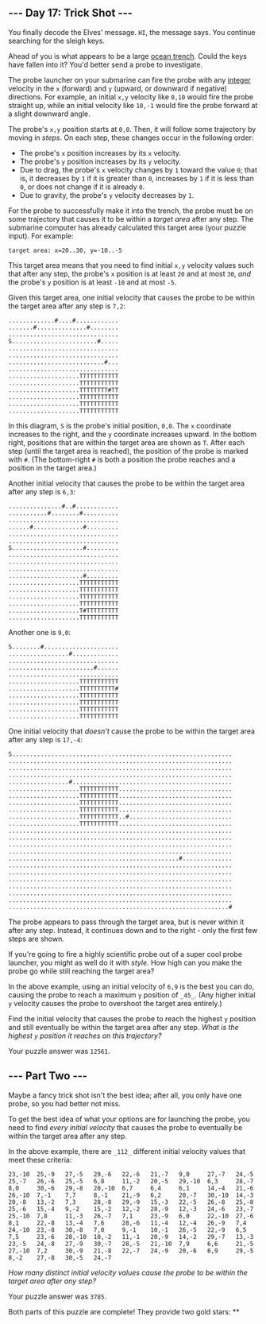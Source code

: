 
## --- Day 17: Trick Shot ---

You finally decode the Elves' message.  `HI`, the message says. You continue searching for the sleigh keys.

Ahead of you is what appears to be a large  [ocean trench](https://en.wikipedia.org/wiki/Oceanic_trench). Could the keys have fallen into it? You'd better send a probe to investigate.

The probe launcher on your submarine can fire the probe with any  [integer](https://en.wikipedia.org/wiki/Integer)  velocity in the  `x`  (forward) and  `y`  (upward, or downward if negative) directions. For example, an initial  `x,y`  velocity like  `0,10`  would fire the probe straight up, while an initial velocity like  `10,-1`  would fire the probe forward at a slight downward angle.

The probe's  `x,y`  position starts at  `0,0`. Then, it will follow some trajectory by moving in  _steps_. On each step, these changes occur in the following order:

-   The probe's  `x`  position increases by its  `x`  velocity.
-   The probe's  `y`  position increases by its  `y`  velocity.
-   Due to drag, the probe's  `x`  velocity changes by  `1`  toward the value  `0`; that is, it decreases by  `1`  if it is greater than  `0`, increases by  `1`  if it is less than  `0`, or does not change if it is already  `0`.
-   Due to gravity, the probe's  `y`  velocity decreases by  `1`.

For the probe to successfully make it into the trench, the probe must be on some trajectory that causes it to be within a  _target area_  after any step. The submarine computer has already calculated this target area (your puzzle input). For example:

```
target area: x=20..30, y=-10..-5
```

This target area means that you need to find initial  `x,y`  velocity values such that after any step, the probe's  `x`  position is at least  `20`  and at most  `30`,  _and_  the probe's  `y`  position is at least  `-10`  and at most  `-5`.

Given this target area, one initial velocity that causes the probe to be within the target area after any step is  `7,2`:

```
.............#....#............
.......#..............#........
...............................
S........................#.....
...............................
...............................
...........................#...
...............................
....................TTTTTTTTTTT
....................TTTTTTTTTTT
....................TTTTTTTT#TT
....................TTTTTTTTTTT
....................TTTTTTTTTTT
....................TTTTTTTTTTT

```

In this diagram,  `S`  is the probe's initial position,  `0,0`. The  `x`  coordinate increases to the right, and the  `y`  coordinate increases upward. In the bottom right, positions that are within the target area are shown as  `T`. After each step (until the target area is reached), the position of the probe is marked with  `#`. (The bottom-right  `#`  is both a position the probe reaches and a position in the target area.)

Another initial velocity that causes the probe to be within the target area after any step is  `6,3`:

```
...............#..#............
...........#........#..........
...............................
......#..............#.........
...............................
...............................
S....................#.........
...............................
...............................
...............................
.....................#.........
....................TTTTTTTTTTT
....................TTTTTTTTTTT
....................TTTTTTTTTTT
....................TTTTTTTTTTT
....................T#TTTTTTTTT
....................TTTTTTTTTTT

```

Another one is  `9,0`:

```
S........#.....................
.................#.............
...............................
........................#......
...............................
....................TTTTTTTTTTT
....................TTTTTTTTTT#
....................TTTTTTTTTTT
....................TTTTTTTTTTT
....................TTTTTTTTTTT
....................TTTTTTTTTTT

```

One initial velocity that  _doesn't_  cause the probe to be within the target area after any step is  `17,-4`:

```
S..............................................................
...............................................................
...............................................................
...............................................................
.................#.............................................
....................TTTTTTTTTTT................................
....................TTTTTTTTTTT................................
....................TTTTTTTTTTT................................
....................TTTTTTTTTTT................................
....................TTTTTTTTTTT..#.............................
....................TTTTTTTTTTT................................
...............................................................
...............................................................
...............................................................
...............................................................
................................................#..............
...............................................................
...............................................................
...............................................................
...............................................................
...............................................................
...............................................................
..............................................................#

```

The probe appears to pass through the target area, but is never within it after any step. Instead, it continues down and to the right - only the first few steps are shown.

If you're going to fire a highly scientific probe out of a super cool probe launcher, you might as well do it with  _style_. How high can you make the probe go while still reaching the target area?

In the above example, using an initial velocity of  `6,9`  is the best you can do, causing the probe to reach a maximum  `y`  position of  `_45_`. (Any higher initial  `y`  velocity causes the probe to overshoot the target area entirely.)

Find the initial velocity that causes the probe to reach the highest  `y`  position and still eventually be within the target area after any step.  _What is the highest  `y`  position it reaches on this trajectory?_

Your puzzle answer was  `12561`.

## --- Part Two ---

Maybe a fancy trick shot isn't the best idea; after all, you only have one probe, so you had better not miss.

To get the best idea of what your options are for launching the probe, you need to find  _every initial velocity_  that causes the probe to eventually be within the target area after any step.

In the above example, there are  `_112_`  different initial velocity values that meet these criteria:

```
23,-10  25,-9   27,-5   29,-6   22,-6   21,-7   9,0     27,-7   24,-5
25,-7   26,-6   25,-5   6,8     11,-2   20,-5   29,-10  6,3     28,-7
8,0     30,-6   29,-8   20,-10  6,7     6,4     6,1     14,-4   21,-6
26,-10  7,-1    7,7     8,-1    21,-9   6,2     20,-7   30,-10  14,-3
20,-8   13,-2   7,3     28,-8   29,-9   15,-3   22,-5   26,-8   25,-8
25,-6   15,-4   9,-2    15,-2   12,-2   28,-9   12,-3   24,-6   23,-7
25,-10  7,8     11,-3   26,-7   7,1     23,-9   6,0     22,-10  27,-6
8,1     22,-8   13,-4   7,6     28,-6   11,-4   12,-4   26,-9   7,4
24,-10  23,-8   30,-8   7,0     9,-1    10,-1   26,-5   22,-9   6,5
7,5     23,-6   28,-10  10,-2   11,-1   20,-9   14,-2   29,-7   13,-3
23,-5   24,-8   27,-9   30,-7   28,-5   21,-10  7,9     6,6     21,-5
27,-10  7,2     30,-9   21,-8   22,-7   24,-9   20,-6   6,9     29,-5
8,-2    27,-8   30,-5   24,-7

```

_How many distinct initial velocity values cause the probe to be within the target area after any step?_

Your puzzle answer was  `3785`.

Both parts of this puzzle are complete! They provide two gold stars: **